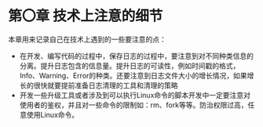 # 第〇章 技术上注意的细节
本章用来记录自己在技术上遇到的一些要注意的点：
* 在开发、编写代码的过程中，保存日志的过程中，要注意到对不同种类信息的分离。提升日志包含的信息量。提升日志的可读性，例如时间戳的格式，Info、Warning、Error的种类。还要注意到日志文件大小的增长情况，如果增长的很快就要提前准备日志清理的工具和清理的策略
* 开发一些升级工具或者涉及到可以执行Linux命令的脚本开发中一定要注意对使用者的鉴权，并且对一些命令的限制如：rm、fork等等。防治权限过高，任意使用Linux命令。